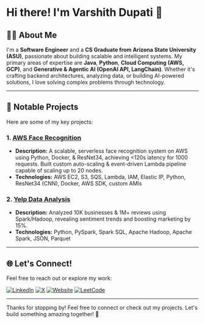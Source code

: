 # Hi there! I'm Varshith Dupati 👋

## 🧑‍💻 About Me
I'm a **Software Engineer** and a **CS Graduate from Arizona State University (ASU)**, passionate about building scalable and intelligent systems. My primary areas of expertise are **Java**, **Python**, **Cloud Computing (AWS, GCP)**, and **Generative & Agentic AI (OpenAI API, LangChain)**. Whether it's crafting backend architectures, analyzing data, or building AI-powered solutions, I love solving complex problems through technology.

---

## 🚀 Notable Projects
Here are some of my key projects:

### 1. [AWS Face Recognition](https://github.com/varshithdupati/AWS-Face-Recognition)
- **Description:** A scalable, serverless face recognition system on AWS using Python, Docker, & ResNet34, achieving <120s latency for 1000 requests. Built custom auto-scaling & event-driven Lambda pipeline capable of scaling up to 20 nodes.
- **Technologies:** AWS EC2, S3, SQS, Lambda, IAM, Elastic IP, Python, ResNet34 (CNN), Docker, AWS SDK, custom AMIs

### 2. [Yelp Data Analysis](https://github.com/varshithdupati/Yelp-Data-Analysis)
- **Description:** Analyzed 10K businesses & 1M+ reviews using Spark/Hadoop, revealing sentiment trends and boosting marketing by 15%.
- **Technologies:** Python, PySpark, Spark SQL, Apache Hadoop, Apache Spark, JSON, Parquet

---

## 🌐 Let's Connect!
Feel free to reach out or explore my work:

[![LinkedIn](https://img.shields.io/badge/LinkedIn-0A66C2?style=for-the-badge&logo=linkedin&logoColor=white)](https://linkedin.com/in/varshithdupati)
[![X](https://img.shields.io/badge/X-1DA1F2?style=for-the-badge&logo=x&logoColor=white)](https://x.com/varshithdupati)
[![Website](https://img.shields.io/badge/Website-4285F4?style=for-the-badge&logo=google-chrome&logoColor=white)](https://varshithdupati.com/)
[![LeetCode](https://img.shields.io/badge/LeetCode-FFA116?style=for-the-badge&logo=leetcode&logoColor=black)](https://leetcode.com/u/varshithdupati/)

---

Thanks for stopping by! Feel free to connect or check out my projects. Let's build something amazing together! 🚀

